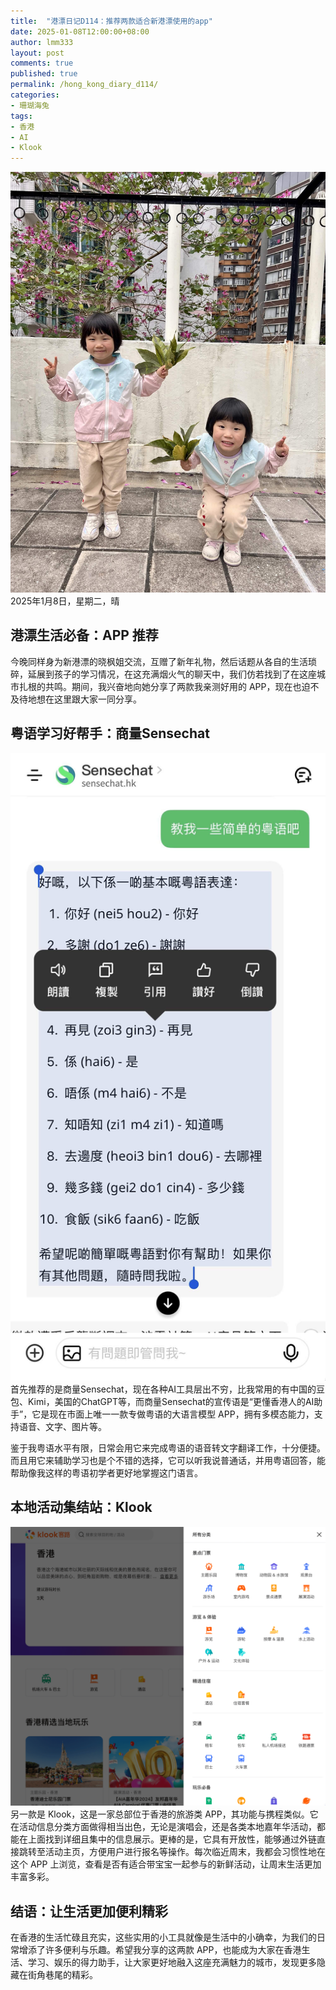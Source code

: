 ```yaml
---
title:  "港漂日记D114：推荐两款适合新港漂使用的app"
date: 2025-01-08T12:00:00+08:00
author: lmm333
layout: post
comments: true
published: true
permalink: /hong_kong_diary_d114/
categories:
- 珊瑚海兔
tags:
- 香港
- AI
- Klook
---
```

![baby](../images/2025-01-08-hong_kong_diary_d114/baby.jpeg)
2025年1月8日，星期二，晴

## 港漂生活必备：APP 推荐
今晚同样身为新港漂的晓枫姐交流，互赠了新年礼物，然后话题从各自的生活琐碎，延展到孩子的学习情况，在这充满烟火气的聊天中，我们仿若找到了在这座城市扎根的共鸣。期间，我兴奋地向她分享了两款我亲测好用的 APP，现在也迫不及待地想在这里跟大家一同分享。
<!--more-->

## 粤语学习好帮手：商量Sensechat
![sensechat](../images/2025-01-08-hong_kong_diary_d114/sensechat.jpeg)
首先推荐的是商量Sensechat，现在各种AI工具层出不穷，比我常用的有中国的豆包、Kimi，美国的ChatGPT等，而商量Sensechat的宣传语是“更懂香港人的AI助手”，它是现在市面上唯一一款专做粤语的大语言模型 APP，拥有多模态能力，支持语音、文字、图片等。

鉴于我粤语水平有限，日常会用它来完成粤语的语音转文字翻译工作，十分便捷。而且用它来辅助学习也是个不错的选择，它可以听我说普通话，并用粤语回答，能帮助像我这样的粤语初学者更好地掌握这门语言。

## 本地活动集结站：Klook
![klook](../images/2025-01-08-hong_kong_diary_d114/klook.png)
另一款是 Klook，这是一家总部位于香港的旅游类 APP，其功能与携程类似。它在活动信息分类方面做得相当出色，无论是演唱会，还是各类本地嘉年华活动，都能在上面找到详细且集中的信息展示。更棒的是，它具有开放性，能够通过外链直接跳转至活动主页，方便用户进行报名等操作。每次临近周末，我都会习惯性地在这个 APP 上浏览，查看是否有适合带宝宝一起参与的新鲜活动，让周末生活更加丰富多彩。 

## 结语：让生活更加便利精彩
在香港的生活忙碌且充实，这些实用的小工具就像是生活中的小确幸，为我们的日常增添了许多便利与乐趣。希望我分享的这两款 APP，也能成为大家在香港生活、学习、娱乐的得力助手，让大家更好地融入这座充满魅力的城市，发现更多隐藏在街角巷尾的精彩。